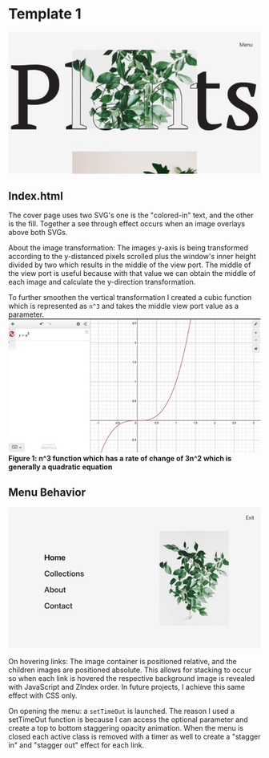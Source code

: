 # Template 1
![](mkdwn/cover.jpeg)

## Index.html
The cover page uses two SVG's one is the "colored-in" text, and the 
other is the fill. Together a see through effect occurs when an image overlays
above both SVGs.

About the image transformation:
The images y-axis is being transformed according to the y-distanced pixels scrolled
plus the window's inner height divided by two which results in the middle of the view port.
The middle of the view port is useful because with that value we can obtain the middle 
of each image and calculate the y-direction transformation.

To further smoothen the vertical transformation I created a cubic function
which is represented as `n^3` and takes the middle view port value as a parameter. 
![](mkdwn/n3.jpeg)
**Figure 1: n^3 function which has a rate of change of 3n^2 which is generally a quadratic equation**

## Menu Behavior
![](mkdwn/menu.jpeg)

On hovering links:
The image container is positioned relative, and the children images
are positioned absolute. This allows for stacking to occur so when
each link is hovered the respective background image is revealed with JavaScript and ZIndex order.
In future projects, I achieve this same effect with CSS only. 

On opening the menu: 
a `setTimeOut` is launched. The reason I used a setTimeOut function is because I can access 
the optional parameter and create a top to bottom staggering opacity animation. When the menu is closed
each active class is removed with a timer as well to create a "stagger in" and "stagger out" effect for each link.
